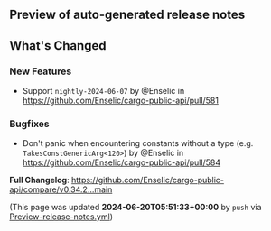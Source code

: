 ## Preview of auto-generated release notes
<!-- Release notes generated using configuration in .github/release.yml at main -->

## What's Changed
### New Features
* Support `nightly-2024-06-07` by @Enselic in https://github.com/Enselic/cargo-public-api/pull/581
### Bugfixes
* Don't panic when encountering constants without a type (e.g. `TakesConstGenericArg<120>`) by @Enselic in https://github.com/Enselic/cargo-public-api/pull/584


**Full Changelog**: https://github.com/Enselic/cargo-public-api/compare/v0.34.2...main


(This page was updated **2024-06-20T05:51:33+00:00** by `push` via [Preview-release-notes.yml](https://github.com/Enselic/cargo-public-api/actions/runs/9592310363))
